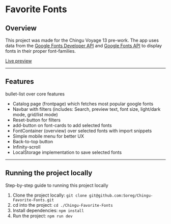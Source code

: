 # Favorite Fonts

## Overview
This project was made for the Chingu Voyage 13 pre-work. The app uses data from the [Google Fonts Developer API](https://developers.google.com/fonts/docs/developer_api) and [Google Fonts API](https://developers.google.com/fonts/docs/getting_started) to display fonts in their proper font-families.

[Live preview](https://soreg-favorite-fonts.herokuapp.com/)
___

## Features
bullet-list over core features
* Catalog page (frontpage) which fetches most popular google fonts
* Navbar with filters (includes: Search, preview text, font size, light/dark mode, grid/list mode)
* Reset-button for filters
* add-button on font-cards to add selected fonts
* FontContainer (overview) over selected fonts with import snippets
* Simple mobile menu for better UX
* Back-to-top button
* Infinity-scroll
* LocalStorage implementation to save selected fonts
___

## Running the project locally
Step-by-step guide to running this project locally

1. Clone the project locally: `git clone git@github.com:Soreg/Chingu-Favorite-Fonts.git`
2. cd into the project: `cd ./Chingu-Favorite-Fonts`
3. Install dependencies: `npm install`
4. Run the project: `npm run dev`
